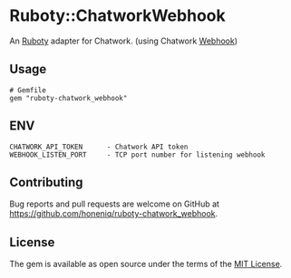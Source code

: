 # Ruboty::ChatworkWebhook

An [Ruboty](https://github.com/r7kamura/ruboty) adapter for Chatwork. (using Chatwork [Webhook](http://developer.chatwork.com/ja/webhook.html))

## Usage

```
# Gemfile
gem "ruboty-chatwork_webhook"
```


## ENV

```
CHATWORK_API_TOKEN      - Chatwork API token
WEBHOOK_LISTEN_PORT     - TCP port number for listening webhook
```



## Contributing

Bug reports and pull requests are welcome on GitHub at https://github.com/honeniq/ruboty-chatwork_webhook.

## License

The gem is available as open source under the terms of the [MIT License](https://opensource.org/licenses/MIT).
